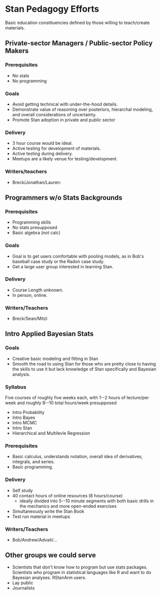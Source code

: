 # Stan Pedagogy Efforts

Basic education constituencies defined by those willing to teach/create materials.

## Private-sector Managers / Public-sector Policy Makers

### Prerequisites
* No stats
* No programming

### Goals
* Avoid getting technical with under-the-hood details.
* Demonstrate value of reasoning over posteriors, hierarchal modeling, and overall considerations of uncertainty.
* Promote Stan adoption in private and public sector

### Delivery
* 3 hour course would be ideal.
* Active testing for development of materials.
* Active testing during delivery.
* Meetups are a likely venue for testing/development.

### Writers/teachers
* Breck/Jonathan/Lauren: 


## Programmers w/o Stats Backgrounds

### Prerequisites
* Programming skills
* No stats presupposed
* Basic algebra (not calc)

### Goals
* Goal is to get users comfortable with pooling models, as in Bob's baseball case study or the Radon case study.
* Get a large user group interested in learning Stan. 
### Delivery
* Course Length unknown.
* In person, online.
### Writers/Teachers
* Breck/Sean/Mitzi


## Intro Applied Bayesian Stats

### Goals
* Creative basic modeling and fitting in Stan
* Smooth the road to using Stan for those who are pretty close to having the skills to use it but lack knowledge of Stan specifically and Bayesian analysis. 

### Syllabus
Five courses of roughly five weeks each, with 1--2 hours of lecture/per week and roughly 8--10 total hours/week presupposed

* Intro Probability
* Intro Bayes
* Intro MCMC
* Intro Stan
* Hierarchical and Multilevle Regression

### Prerequisites
* Basic calculus, understands notation, overall idea of derivatives, integrals, and series.
* Basic programming.


### Delivery
* Self study
* 40 contact hours of online resources (8 hours/course)
    - ideally divided into 5--10 minute segments with both basic drills in the mechanics and more open-ended exercises
* Simultaneously write the Stan Book
* Test run material in meetups

### Writers/Teachers
* Bob/Andrew/Advait/...

## Other groups we could serve
* Scientists that don't know how to program but use stats packages. Scientists who program in statistical languages like R and want to do Bayesian analyses. RStanArm users. 
* Lay public
* Journalists
